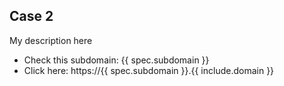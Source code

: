 ## Case 2
My description here
- Check this subdomain: {{ spec.subdomain }}
- Click here: https://{{ spec.subdomain }}.{{ include.domain }}